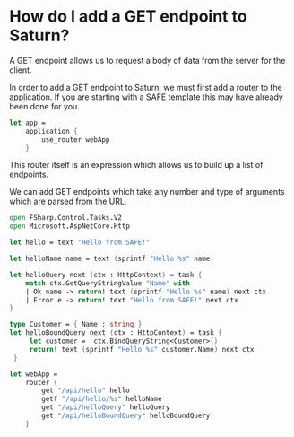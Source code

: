 # How do I add a GET endpoint to Saturn?

A GET endpoint allows us to request a body of data from the server for the client.

In order to add a GET endpoint to Saturn, we must first add a router to the application. If you are starting with a SAFE template this may have already been done for you.

```fsharp
let app =
    application {
        use_router webApp
    }
```

This router itself is an expression which allows us to build up a list of endpoints.

We can add GET endpoints which take any number and type of arguments which are parsed from the URL.

```fsharp
open FSharp.Control.Tasks.V2
open Microsoft.AspNetCore.Http

let hello = text "Hello from SAFE!" 

let helloName name = text (sprintf "Hello %s" name)

let helloQuery next (ctx : HttpContext) = task {
    match ctx.GetQueryStringValue "Name" with
    | Ok name -> return! text (sprintf "Hello %s" name) next ctx
    | Error e -> return! text "Hello from SAFE!" next ctx
} 

type Customer = { Name : string }
let helloBoundQuery next (ctx : HttpContext) = task {
     let customer =  ctx.BindQueryString<Customer>()
     return! text (sprintf "Hello %s" customer.Name) next ctx
 } 

let webApp =
    router {
        get "/api/hello" hello
        getf "/api/hello/%s" helloName
        get "/api/helloQuery" helloQuery
        get "/api/helloBoundQuery" helloBoundQuery
    }
```